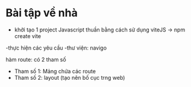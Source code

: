 # Bài tập về nhà 
- khởi tạo 1 project Javascript thuần bằng cách sử dụng viteJS -> npm create vite

-thực hiện các yêu cầu 
-thư viện: navigo

hàm route: có 2 tham số
- Tham số 1: Mảng chứa các route
- Tham số 2: layout (tạo nên bố cục trng web)

















